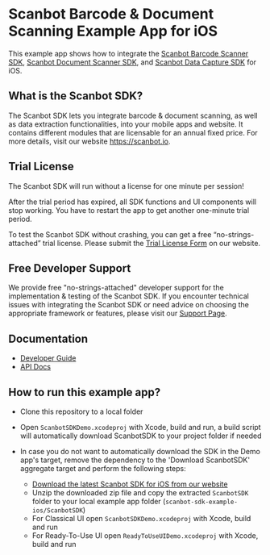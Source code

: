 # Scanbot Barcode & Document Scanning Example App for iOS

This example app shows how to integrate the [Scanbot Barcode Scanner SDK](https://scanbot.io/developer/android-barcode-scanner/), [Scanbot Document Scanner SDK](https://scanbot.io/developer/android-document-scanner-sdk/), and [Scanbot Data Capture SDK](https://scanbot.io/developer/android-data-capture/) for iOS.

## What is the Scanbot SDK?

The Scanbot SDK lets you integrate barcode & document scanning, as well as data extraction functionalities, into your mobile apps and website. It contains different modules that are licensable for an annual fixed price. For more details, visit our website https://scanbot.io.


## Trial License

The Scanbot SDK will run without a license for one minute per session!

After the trial period has expired, all SDK functions and UI components will stop working. You have to restart the app to get another one-minute trial period.

To test the Scanbot SDK without crashing, you can get a free “no-strings-attached” trial license. Please submit the [Trial License Form](https://scanbot.io/trial/) on our website.

## Free Developer Support

We provide free "no-strings-attached" developer support for the implementation & testing of the Scanbot SDK.
If you encounter technical issues with integrating the Scanbot SDK or need advice on choosing the appropriate
framework or features, please visit our [Support Page](https://docs.scanbot.io/support/).

## Documentation
- [Developer Guide](https://docs.scanbot.io/document-scanner-sdk/ios/introduction/)
- [API Docs](https://scanbotsdk.github.io/documentation/ios/)


## How to run this example app?

- Clone this repository to a local folder
- Open `ScanbotSDKDemo.xcodeproj` with Xcode, build and run, a build script will automatically download ScanbotSDK to your project folder if needed

- In case you do not want to automatically download the SDK in the Demo app's target, remove the dependency to the 'Download ScanbotSDK' aggregate target and perform the following steps:
  * [Download the latest Scanbot SDK for iOS from our website](https://scanbot.io/en/sdk/documentation)
  * Unzip the downloaded zip file and copy the extracted `ScanbotSDK` folder to your local example app folder (`scanbot-sdk-example-ios/ScanbotSDK`)
  * For Classical UI open `ScanbotSDKDemo.xcodeproj` with Xcode, build and run
  * For Ready-To-Use UI open `ReadyToUseUIDemo.xcodeproj` with Xcode, build and run
